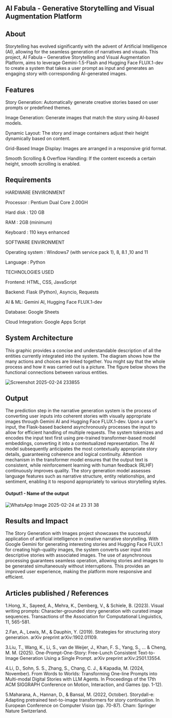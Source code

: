 ## AI Fabula - Generative Storytelling and Visual Augmentation Platform


## About
Storytelling has evolved significantly with the advent of Artificial Intelligence (AI), allowing for the seamless generation of narratives and visuals. This project, AI Fabula – Generative Storytelling and Visual Augmentation Platform, aims to leverage Gemini-1.5-Flash and Hugging Face FLUX.1-dev to create a system that takes a user prompt as input and generates an engaging story with corresponding AI-generated images. 

## Features
Story Generation: Automatically generate creative stories based on user prompts or predefined themes.

Image Generation: Generate images that match the story using AI-based models.

Dynamic Layout: The story and image containers adjust their height dynamically based on content. 

Grid-Based Image Display: Images are arranged in a responsive grid format.

Smooth Scrolling & Overflow Handling: If the content exceeds a certain height, smooth scrolling is enabled.

## Requirements
HARDWARE ENVIRONMENT

Processor	: Pentium Dual Core 2.00GH

Hard disk	: 120 GB

RAM : 2GB (minimum)

Keyboard	: 110 keys enhanced

SOFTWARE ENVIRONMENT

Operating system	: Windows7 (with service pack 1), 8, 8.1 ,10 and 11

Language	: Python

TECHNOLOGIES USED

Frontend: HTML, CSS, JavaScript

Backend: Flask (Python), Asyncio, Requests

AI & ML: Gemini AI, Hugging Face FLUX.1-dev

Database: Google Sheets

Cloud Integration: Google Apps Script


## System Architecture
This graphic provides a concise and understandable description of all the entities currently integrated into the system. The diagram shows how the many actions and choices are linked together. You might say that the whole process and how it was carried out is a picture. The figure below shows the functional connections between various entities.

![Screenshot 2025-02-24 233855](https://github.com/user-attachments/assets/4ba80969-8930-44b6-b7a6-e11c21ed51cc)


## Output

The prediction step in the narrative generation system is the process of converting user inputs into coherent stories with visually appropriate images through Gemini AI and Hugging Face FLUX.1-dev. Upon a user's input, the Flask-based backend asynchronously processes the input to allow for efficient handling of multiple requests. The system tokenizes and encodes the input text first using pre-trained transformer-based model embeddings, converting it into a contextualized representation. The AI model subsequently anticipates the most contextually appropriate story details, guaranteeing coherence and logical continuity. Attention mechanism in the transformer model ensures that the output text is consistent, while reinforcement learning with human feedback (RLHF) continuously improves quality. The story generation model assesses language features such as narrative structure, entity relationships, and sentiment, enabling it to respond appropriately to various storytelling styles.
#### Output1 - Name of the output

![WhatsApp Image 2025-02-24 at 23 31 38](https://github.com/user-attachments/assets/a929fcaf-b75d-4bcf-89b9-3ebc50f289ec)





## Results and Impact
The Story Generation with Images project showcases the successful application of artificial intelligence in creative narrative storytelling. With Google Gemini for generating interesting stories and Hugging Face FLUX.1 for creating high-quality images, the system converts user input into descriptive stories with associated images. The use of asynchronous processing guarantees seamless operation, allowing stories and images to be generated simultaneously without interruptions. This provides an improved user experience, making the platform more responsive and efficient.

## Articles published / References
1.Hong, X., Sayeed, A., Mehra, K., Demberg, V., & Schiele, B. (2023). Visual writing prompts: Character-grounded story generation with curated image sequences. Transactions of the Association for Computational Linguistics, 11, 565-581.

2.Fan, A., Lewis, M., & Dauphin, Y. (2019). Strategies for structuring story generation. arXiv preprint arXiv:1902.01109.

3.Liu, T., Wang, K., Li, S., van de Weijer, J., Khan, F. S., Yang, S., ... & Cheng, M. M. (2025). One-Prompt-One-Story: Free-Lunch Consistent Text-to-Image Generation Using a Single Prompt. arXiv preprint arXiv:2501.13554.

4.Li, D., Sohn, S. S., Zhang, S., Chang, C. J., & Kapadia, M. (2024, November). From Words to Worlds: Transforming One-line Prompts into Multi-modal Digital Stories with LLM Agents. In Proceedings of the 17th ACM SIGGRAPH Conference on Motion, Interaction, and Games (pp. 1-12).

5.Maharana, A., Hannan, D., & Bansal, M. (2022, October). Storydall-e: Adapting pretrained text-to-image transformers for story continuation. In European Conference on Computer Vision (pp. 70-87). Cham: Springer Nature Switzerland.




